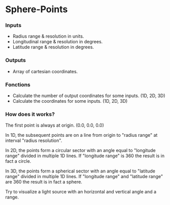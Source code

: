 # Sphere-Points
### Inputs
 - Radius range & resolution in units.
 - Longitudinal range & resolution in degrees.
 - Latitude range & resolution in degrees.

### Outputs
 - Array of cartesian coordinates.

### Fonctions
- Calculate the number of output coordinates for some inputs. (1D, 2D, 3D)
- Calculate the coordinates for some inputs. (1D, 2D, 3D)

### How does it works?
The first point is always at origin. (0.0, 0.0, 0.0)

In 1D, the subsequent points are on a line from origin to "radius range" at interval "radius resolution".

In 2D, the points form a circular sector with an angle equal to "longitude range" divided in multiple 1D lines.
If "longitude range" is 360 the result is in fact a circle.

In 3D, the points form a spherical sector with an angle equal to "latitude range" divided in multiple 1D lines.
If "longitude range" and "latitude range" are 360 the result is in fact a sphere.

Try to visualize a light source with an horizontal and vertical angle and a range.